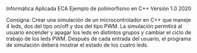 Informática Aplicada ECA 
Ejemplo de polimorfismo en C++
Versión 1.0 2020

Consigna:
Crear una simulación de un microcontrolador en C++ que maneje 4 leds, dos del tipo on/off y dos del tipo PWM.
La simulación permitirá al usuario encender y apagar los leds en distintos grupos y cambiar el ciclo de trabajo de los leds PWM.
Después de cada entrada del usuario, el programa de simulación deberá mostrar el estado de los cuatro leds.
